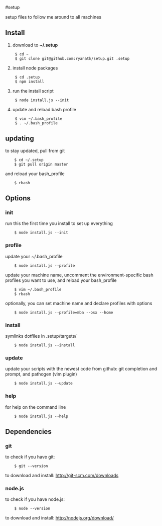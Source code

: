 #setup

setup files to follow me around to all machines

## Install

1. download to **~/.setup**

        $ cd ~
        $ git clone git@github.com:ryanatk/setup.git .setup

1. install node packages

        $ cd .setup
        $ npm install

1. run the install script

        $ node install.js --init
   
1. update and reload bash profile

		$ vim ~/.bash_profile
		$ . ~/.bash_profile
        
## updating

to stay updated, pull from git

		$ cd ~/.setup
		$ git pull origin master
		
and reload your bash_profile

		$ rbash


## Options

### init

run this the first time you install to set up everything

        $ node install.js --init

### profile

update your ~/.bash_profile
        
        $ node install.js --profile
        
update your machine name, uncomment the environment-specific bash profiles you want to use, and reload your bash_profile

		$ vim ~/.bash_profile
		$ rbash
		
optionally, you can set machine name and declare profiles with options

        $ node install.js --profile=mba --osx --home
		
### install

symlinks dotfiles in .setup/targets/

        $ node install.js --install

### update

update your scripts with the newest code from github: git completion and prompt, and pathogen (vim plugin)
		
		$ node install.js --update
		

### help

for help on the command line

		$ node install.js --help
		
		
## Dependencies

### git

to check if you have git:

        $ git --version

to download and install: <http://git-scm.com/downloads>

### node.js

to check if you have node.js:

        $ node --version
to download and install: <http://nodejs.org/download/>


